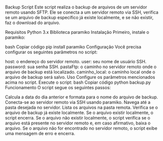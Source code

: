 Backup Script
Este script realiza o backup de arquivos de um servidor remoto usando SFTP. Ele se conecta a um servidor remoto via SSH, verifica se um arquivo de backup específico já existe localmente, e se não existir, faz o download do arquivo.

Requisitos
Python 3.x
Biblioteca paramiko
Instalação
Primeiro, instale o paramiko:

bash
Copiar código
pip install paramiko
Configuração
Você precisa configurar os seguintes parâmetros no script:

host: o endereço do servidor remoto.
user: seu nome de usuário SSH.
password: sua senha SSH.
pastaFtp: o caminho no servidor remoto onde o arquivo de backup está localizado.
caminho_local: o caminho local onde o arquivo de backup será salvo.
Uso
Configure os parâmetros mencionados acima no script.
Execute o script:
bash
Copiar código
python backup.py
Funcionamento
O script segue os seguintes passos:

Calcula a data do dia anterior e formata para o nome do arquivo de backup.
Conecta-se ao servidor remoto via SSH usando paramiko.
Navega até a pasta desejada no servidor.
Lista os arquivos na pasta remota.
Verifica se o arquivo de backup já existe localmente.
Se o arquivo existir localmente, o script encerra.
Se o arquivo não existir localmente, o script verifica se o arquivo está presente no servidor remoto e, em caso afirmativo, baixa o arquivo.
Se o arquivo não for encontrado no servidor remoto, o script exibe uma mensagem de erro e encerra.
